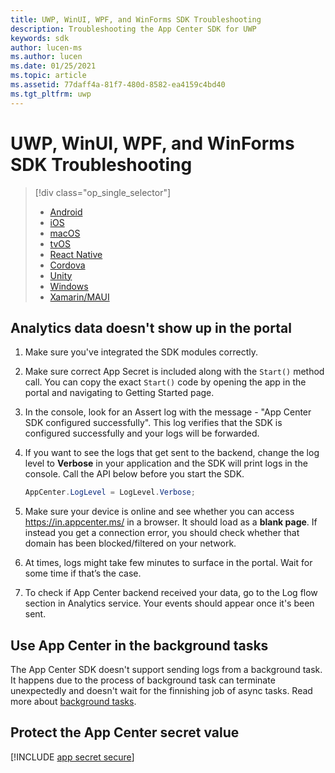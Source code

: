 ```yaml
---
title: UWP, WinUI, WPF, and WinForms SDK Troubleshooting
description: Troubleshooting the App Center SDK for UWP
keywords: sdk
author: lucen-ms
ms.author: lucen
ms.date: 01/25/2021
ms.topic: article
ms.assetid: 77daff4a-81f7-480d-8582-ea4159c4bd40
ms.tgt_pltfrm: uwp
---
```


# UWP, WinUI, WPF, and WinForms SDK Troubleshooting

> [!div  class="op_single_selector"]
> * [Android](android.md)
> * [iOS](ios.md)
> * [macOS](macos.md)
> * [tvOS](tvOS.md)
> * [React Native](react-native.md)
> * [Cordova](cordova.md)
> * [Unity](unity.md)
> * [Windows](uwp.md)
> * [Xamarin/MAUI](xamarin.md)

## Analytics data doesn't show up in the portal

1. Make sure you've integrated the SDK modules correctly.
2. Make sure correct App Secret is included along with the `Start()` method call. You can copy the exact `Start()` code by opening the app in the portal and navigating to Getting Started page.
3. In the console, look for an Assert log with the message - "App Center SDK configured successfully". This log verifies that the SDK is configured successfully and your logs will be forwarded.
4. If you want to see the logs that get sent to the backend, change the log level to **Verbose** in your application and the SDK will print logs in the console. Call the API below before you start the SDK.

   ```csharp
   AppCenter.LogLevel = LogLevel.Verbose;
   ```

5. Make sure your device is online and see whether you can access https://in.appcenter.ms/ in a browser. It should load as a **blank page**. If instead you get a connection error, you should check whether that domain has been blocked/filtered on your network.
6. At times, logs might take few minutes to surface in the portal. Wait for some time if that’s the case.
7. To check if App Center backend received your data, go to the Log flow section in Analytics service. Your events should appear once it's been sent.

## Use App Center in the background tasks
The App Center SDK doesn't support sending logs from a background task. It happens due to the process of background task can terminate unexpectedly and doesn't wait for the finnishing job of async tasks. Read more about [background tasks](/windows/uwp/launch-resume/support-your-app-with-background-tasks).

## Protect the App Center secret value

[!INCLUDE [app secret secure](../includes/app-secret-secure.md)]
